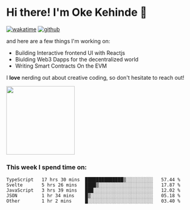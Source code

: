 # Hi there! I'm Oke Kehinde :cowboy_hat_face:

[![wakatime](https://wakatime.com/badge/user/5f3f42a0-7b4f-4c4b-b2da-012c5ac2fa62.svg)](https://wakatime.com/@5f3f42a0-7b4f-4c4b-b2da-012c5ac2fa62)
[![github](https://img.shields.io/github/followers/okeken?logo=github&style=plastic)](https://github.com/okeken?tab=followers)

and here are a few things I'm working on:

- Building Interactive frontend UI with Reactjs
- Biulding Web3 Dapps for the decentralized world
- Writing Smart Contracts On the EVM

I **love** nerding out about creative coding, so don't hesitate to reach out!


<img height="180em" src="https://github-readme-stats.vercel.app/api?username=okeken&show_icons=true&hide_border=true&&count_private=true&include_all_commits=true" />

### This week I spend time on:

<!--START_SECTION:waka-->
```text
TypeScript   17 hrs 30 mins  ██████████████▒░░░░░░░░░░   57.44 % 
Svelte       5 hrs 26 mins   ████▒░░░░░░░░░░░░░░░░░░░░   17.87 % 
JavaScript   3 hrs 39 mins   ███░░░░░░░░░░░░░░░░░░░░░░   12.02 % 
JSON         1 hr 34 mins    █▒░░░░░░░░░░░░░░░░░░░░░░░   05.18 % 
Other        1 hr 2 mins     █░░░░░░░░░░░░░░░░░░░░░░░░   03.40 % 
```
<!--END_SECTION:waka-->
